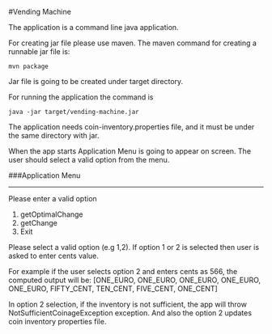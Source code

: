#Vending Machine

The application is a command line java application.

For creating jar file please use maven.
The maven command for creating a runnable jar file is:

`mvn package`

Jar file is going to be created under target directory.

For running the application the command is

`java -jar target/vending-machine.jar`

The application needs coin-inventory.properties file, and it must be under the same directory with jar.

When the app starts Application Menu is going to appear on screen. The user should select a valid option from the menu.

###Application Menu
***********************************************************************************************

Please enter a valid option
1. getOptimalChange
2. getChange
3. Exit

Please select a valid option (e.g 1,2). If option 1 or 2 is selected then user is asked to enter cents value.

For example if the user selects option 2 and enters cents as 566,
the computed output will be:
[ONE_EURO, ONE_EURO, ONE_EURO, ONE_EURO, ONE_EURO, FIFTY_CENT, TEN_CENT, FIVE_CENT, ONE_CENT]


In option 2 selection, if the inventory is not sufficient, the app will throw NotSufficientCoinageException exception.
And also the option 2 updates coin inventory properties file.

